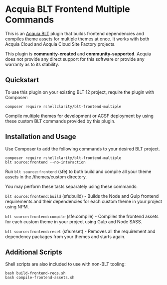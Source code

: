 Acquia BLT Frontend Multiple Commands
====

This is an [Acquia BLT](https://github.com/acquia/blt) plugin that builds frontend dependencies and compiles theme assets for multiple themes at once. It works with both Acquia Cloud and Acquia Cloud Site Factory projects.

This plugin is **community-created** and **community-supported**. Acquia does not provide any direct support for this software or provide any warranty as to its stability.

## Quickstart

To use this plugin on your existing BLT 12 project, require the plugin with Composer:

`composer require rshellclarity/blt-frontend-multiple`

Compile multiple themes for development or ACSF deployment by using these custom BLT commands provided by this plugin.


## Installation and Usage

Use Composer to add the following commands to your desired BLT project.

```
composer require rshellclarity/blt-frontend-multiple
blt source:frontend --no-interaction
```
Run `blt source:frontend`  (sfe) to both build and compile all your theme assets in the /themes/custom directory.


You may perform these tasts separately using these commands:

`blt source:frontend:build`  (sfe:build) - Builds the Node and Gulp frontend requirements and their dependencies for each custom theme in your project using NPM.

`blt source:frontend:compile` (sfe:compile) - Compiles the frontend assets for each custom theme in your project using Gulp and Node SASS.

`blt source:frontend:reset` (sfe:reset) - Removes all the requirement and dependency packages from your themes and starts again.

## Additional Scripts

Shell scripts are also included to use with non-BLT tooling:
```
bash build-frontend-reqs.sh
bash compile-frontend-assets.sh
```